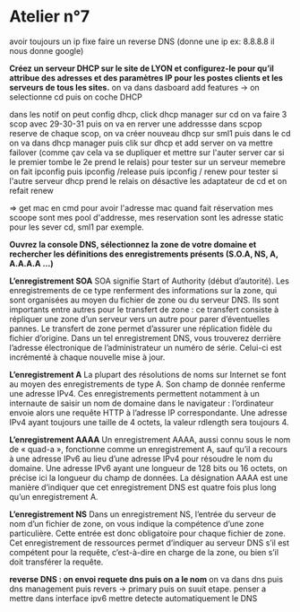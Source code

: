 # Atelier n°7

avoir toujours un ip fixe
faire un reverse DNS (donne une ip ex: 8.8.8.8 il nous donne google)

**Créez un serveur DHCP sur le site de LYON et configurez-le pour qu’il attribue des adresses et des paramètres IP pour les postes clients et les serveurs de tous les sites.**
on va dans dasboard add features -> on selectionne cd puis on coche DHCP

dans les notif on peut config dhcp, click dhcp manager sur cd on va faire 3 scop avec 29-30-31 puis on va en rerver une addressse dans scpop reserve de chaque scop, 
on va créer nouveau dhcp sur sml1 puis dans le cd on va dans dhcp manager puis clik sur dhcp et add server
on va mettre failover (comme çav cela va se dupliquer et mettre sur l'auter server car si le premier tombe le 2e prend le relais)
pour tester sur un serveur memebre on fait ipconfig puis ipconfig /release puis ipconfig / renew
pour tester si l'autre serveur dhcp prend le relais on désactive les adaptateur de cd et on refait renew

=> get mac en cmd pour avoir l'adresse mac quand fait réservation
mes scoope sont mes pool d'addresse, mes reservation sont les adresse static pour les sever cd, sml1 par exemple.

**Ouvrez la console DNS, sélectionnez la zone de votre domaine et rechercher les définitions des enregistrements présents (S.O.A, NS, A, A.A.A.A …)**

**L’enregistrement SOA**
SOA signifie Start of Authority (début d’autorité). Les enregistrements de ce type renferment des informations sur la zone, qui sont organisées au moyen du fichier de zone ou du serveur DNS. Ils sont importants entre autres pour le transfert de zone : ce transfert consiste à répliquer une zone d’un serveur vers un autre pour parer d’éventuelles pannes. Le transfert de zone permet d’assurer une réplication fidèle du fichier d’origine. Dans un tel enregistrement DNS, vous trouverez derrière l’adresse électronique de l’administrateur un numéro de série. Celui-ci est incrémenté à chaque nouvelle mise à jour.

**L’enregistrement A**
La plupart des résolutions de noms sur Internet se font au moyen des enregistrements de type A. Son champ de donnée renferme une adresse IPv4. Ces enregistrements permettent notamment à un internaute de saisir un nom de domaine dans le navigateur : l’ordinateur envoie alors une requête HTTP à l’adresse IP correspondante. Une adresse IPv4 ayant toujours une taille de 4 octets, la valeur rdlength sera toujours 4.


**L’enregistrement AAAA**
Un enregistrement AAAA, aussi connu sous le nom de « quad-a », fonctionne comme un enregistrement A, sauf qu’il a recours à une adresse IPv6 au lieu d’une adresse IPv4 pour résoudre le nom du domaine. Une adresse IPv6 ayant une longueur de 128 bits ou 16 octets, on précise ici la longueur du champ de données. La désignation AAAA est une manière d’indiquer que cet enregistrement DNS est quatre fois plus long qu’un enregistrement A.

**L’enregistrement NS**
Dans un enregistrement NS, l’entrée du serveur de nom d’un fichier de zone, on vous indique la compétence d’une zone particulière. Cette entrée est donc obligatoire pour chaque fichier de zone. Cet enregistrement de ressources permet d’indiquer au serveur DNS s’il est compétent pour la requête, c’est-à-dire en charge de la zone, ou bien s’il doit transférer la requête.


**reverse DNS : on envoi requete dns puis on a le nom**
on va dans dns puis dns management puis revers -> primary puis on suuit etape. penser a mettre dans interface ipv6 mettre detecte automatiquement le DNS
